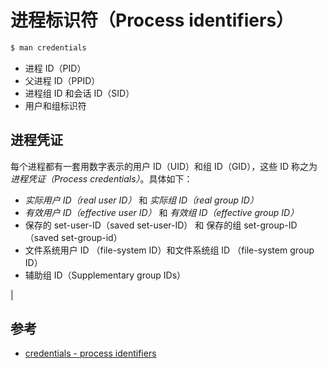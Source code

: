 # 进程标识符（Process identifiers）

```sh
$ man credentials
```

* 进程 ID（PID）
* 父进程 ID（PPID）
* 进程组 ID 和会话 ID（SID）
* 用户和组标识符

## 进程凭证

每个进程都有一套用数字表示的用户 ID（UID）和组 ID（GID），这些 ID 称之为 _进程凭证（Process credentials）_。具体如下：

* _实际用户 ID（real user ID）_ 和 _实际组 ID（real group ID）_
* _有效用户 ID（effective user ID）_ 和 _有效组 ID（effective group ID）_
* 保存的 set-user-ID（saved set-user-ID） 和 保存的组 set-group-ID（saved set-group-id）
* 文件系统用户 ID （file-system ID）和文件系统组 ID （file-system group ID）
* 辅助组 ID（Supplementary group IDs）

| 

## 参考

* [credentials - process identifiers](http://man7.org/linux/man-pages/man7/credentials.7.html)